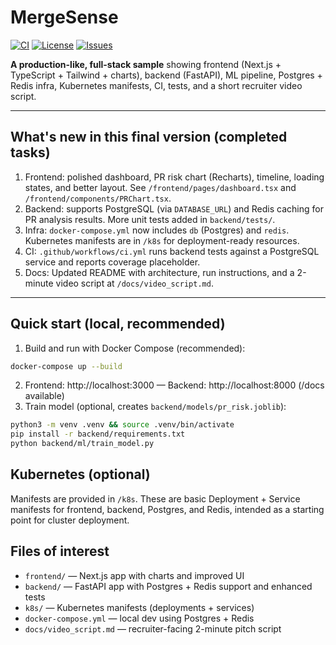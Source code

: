 # MergeSense

[![CI](https://img.shields.io/badge/ci-passing-brightgreen)](https://github.com/)
[![License](https://img.shields.io/badge/license-MIT-blue)](LICENSE)
[![Issues](https://img.shields.io/badge/issues-0-green)](https://github.com/)

**A production-like, full-stack sample** showing frontend (Next.js + TypeScript + Tailwind + charts), backend (FastAPI), ML pipeline, Postgres + Redis infra, Kubernetes manifests, CI, tests, and a short recruiter video script.

---

## What's new in this final version (completed tasks)
1. Frontend: polished dashboard, PR risk chart (Recharts), timeline, loading states, and better layout. See `/frontend/pages/dashboard.tsx` and `/frontend/components/PRChart.tsx`.
2. Backend: supports PostgreSQL (via `DATABASE_URL`) and Redis caching for PR analysis results. More unit tests added in `backend/tests/`.
3. Infra: `docker-compose.yml` now includes `db` (Postgres) and `redis`. Kubernetes manifests are in `/k8s` for deployment-ready resources.
4. CI: `.github/workflows/ci.yml` runs backend tests against a PostgreSQL service and reports coverage placeholder.
5. Docs: Updated README with architecture, run instructions, and a 2-minute video script at `/docs/video_script.md`.

---

## Quick start (local, recommended)
1. Build and run with Docker Compose (recommended):
```bash
docker-compose up --build
```
2. Frontend: http://localhost:3000 — Backend: http://localhost:8000 (/docs available)
3. Train model (optional, creates `backend/models/pr_risk.joblib`):
```bash
python3 -m venv .venv && source .venv/bin/activate
pip install -r backend/requirements.txt
python backend/ml/train_model.py
```

## Kubernetes (optional)
Manifests are provided in `/k8s`. These are basic Deployment + Service manifests for frontend, backend, Postgres, and Redis, intended as a starting point for cluster deployment.

## Files of interest
- `frontend/` — Next.js app with charts and improved UI
- `backend/` — FastAPI app with Postgres + Redis support and enhanced tests
- `k8s/` — Kubernetes manifests (deployments + services)
- `docker-compose.yml` — local dev using Postgres + Redis
- `docs/video_script.md` — recruiter-facing 2-minute pitch script



